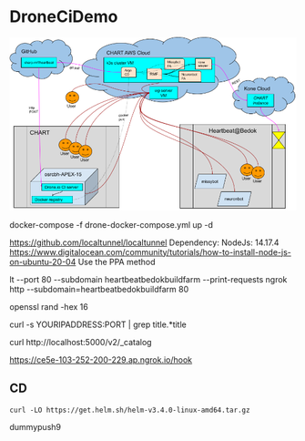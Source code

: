 # DroneCiDemo

![Alt text](RMF%20cluster%20architecture.png)

docker-compose -f drone-docker-compose.yml up -d

https://github.com/localtunnel/localtunnel
Dependency:
  NodeJs: 14.17.4
  https://www.digitalocean.com/community/tutorials/how-to-install-node-js-on-ubuntu-20-04
    Use the PPA method

lt --port 80 --subdomain heartbeatbedokbuildfarm --print-requests
ngrok http --subdomain=heartbeatbedokbuildfarm 80

openssl rand -hex 16

curl -s YOURIPADDRESS:PORT | grep title.*title

curl http://localhost:5000/v2/_catalog

https://ce5e-103-252-200-229.ap.ngrok.io/hook

## CD

```
curl -LO https://get.helm.sh/helm-v3.4.0-linux-amd64.tar.gz

```
dummypush9